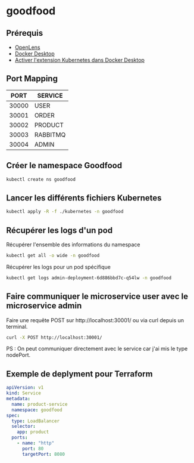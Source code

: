 # goodfood

## Prérequis

- [OpenLens](https://github.com/MuhammedKalkan/OpenLens)
- [Docker Desktop](https://www.docker.com/products/docker-desktop/)
- [Activer l'extension Kubernetes dans Docker Desktop](https://docs.docker.com/desktop/kubernetes/#install-and-turn-on-kubernetes)

## Port Mapping
| PORT  | SERVICE  |
|-------|----------|
| 30000 | USER     |
| 30001 | ORDER    |
| 30002 | PRODUCT  |
| 30003 | RABBITMQ |
| 30004 | ADMIN    |

## Créer le namespace Goodfood

```sh
kubectl create ns goodfood
```

## Lancer les différents fichiers Kubernetes

```sh
kubectl apply -R -f ./kubernetes -n goodfood
```

## Récupérer les logs d'un pod

Récupérer l'ensemble des informations du namespace

```sh
kubectl get all -o wide -n goodfood
```

Récupérer les logs pour un pod spécifique

```sh
kubectl get logs admin-deployment-6d886bbd7c-q54lw -n goodfood
```

## Faire communiquer le microservice user avec le microservice admin

Faire une requête POST sur http://localhost:30001/
ou via curl depuis un terminal.

```sh
curl -X POST http://localhost:30001/
```

PS : On peut communiquer directement avec le service car j'ai mis le type nodePort.

## Exemple de deplyment pour Terraform 
````yaml
apiVersion: v1
kind: Service
metadata:
  name: product-service
  namespace: goodfood
spec:
  type: LoadBalancer
  selector:
    app: product
  ports:
    - name: "http"
      port: 80
      targetPort: 8080
````
